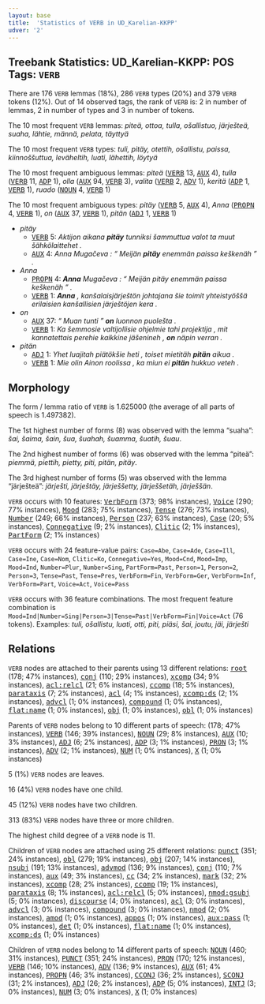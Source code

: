 ```yaml
---
layout: base
title:  'Statistics of VERB in UD_Karelian-KKPP'
udver: '2'
---
```


## Treebank Statistics: UD_Karelian-KKPP: POS Tags: `VERB`

There are 176 `VERB` lemmas (18%), 286 `VERB` types (20%) and 379 `VERB` tokens (12%).
Out of 14 observed tags, the rank of `VERB` is: 2 in number of lemmas, 2 in number of types and 3 in number of tokens.

The 10 most frequent `VERB` lemmas: <em>piteä, ottoa, tulla, ošallistuo, järješteä, suaha, lähtie, männä, pelata, täyttyä</em>

The 10 most frequent `VERB` types:  <em>tuli, pitäy, otettih, ošallistu, paissa, kiinnoššuttua, leväheltih, luati, lähettih, löytyä</em>

The 10 most frequent ambiguous lemmas: <em>piteä</em> (<tt><a href="krl_kkpp-pos-VERB.html">VERB</a></tt> 13, <tt><a href="krl_kkpp-pos-AUX.html">AUX</a></tt> 4), <em>tulla</em> (<tt><a href="krl_kkpp-pos-VERB.html">VERB</a></tt> 11, <tt><a href="krl_kkpp-pos-ADP.html">ADP</a></tt> 1), <em>olla</em> (<tt><a href="krl_kkpp-pos-AUX.html">AUX</a></tt> 94, <tt><a href="krl_kkpp-pos-VERB.html">VERB</a></tt> 3), <em>valita</em> (<tt><a href="krl_kkpp-pos-VERB.html">VERB</a></tt> 2, <tt><a href="krl_kkpp-pos-ADV.html">ADV</a></tt> 1), <em>keritä</em> (<tt><a href="krl_kkpp-pos-ADP.html">ADP</a></tt> 1, <tt><a href="krl_kkpp-pos-VERB.html">VERB</a></tt> 1), <em>ruado</em> (<tt><a href="krl_kkpp-pos-NOUN.html">NOUN</a></tt> 4, <tt><a href="krl_kkpp-pos-VERB.html">VERB</a></tt> 1)

The 10 most frequent ambiguous types:  <em>pitäy</em> (<tt><a href="krl_kkpp-pos-VERB.html">VERB</a></tt> 5, <tt><a href="krl_kkpp-pos-AUX.html">AUX</a></tt> 4), <em>Anna</em> (<tt><a href="krl_kkpp-pos-PROPN.html">PROPN</a></tt> 4, <tt><a href="krl_kkpp-pos-VERB.html">VERB</a></tt> 1), <em>on</em> (<tt><a href="krl_kkpp-pos-AUX.html">AUX</a></tt> 37, <tt><a href="krl_kkpp-pos-VERB.html">VERB</a></tt> 1), <em>pitän</em> (<tt><a href="krl_kkpp-pos-ADJ.html">ADJ</a></tt> 1, <tt><a href="krl_kkpp-pos-VERB.html">VERB</a></tt> 1)


* <em>pitäy</em>
  * <tt><a href="krl_kkpp-pos-VERB.html">VERB</a></tt> 5: <em>Aktijon aikana <b>pitäy</b> tunniksi šammuttua valot ta muut šähkölaittehet .</em>
  * <tt><a href="krl_kkpp-pos-AUX.html">AUX</a></tt> 4: <em>Anna Mugačeva : “ Meijän <b>pitäy</b> enemmän paissa keškenäh ” .</em>
* <em>Anna</em>
  * <tt><a href="krl_kkpp-pos-PROPN.html">PROPN</a></tt> 4: <em><b>Anna</b> Mugačeva : “ Meijän pitäy enemmän paissa keškenäh ” .</em>
  * <tt><a href="krl_kkpp-pos-VERB.html">VERB</a></tt> 1: <em><b>Anna</b> , kanšalaisjärještön johtajana šie toimit yhteistyöššä erilaisien kanšallisien järještöjen kera .</em>
* <em>on</em>
  * <tt><a href="krl_kkpp-pos-AUX.html">AUX</a></tt> 37: <em>“ Muan tunti ” <b>on</b> luonnon puolešta .</em>
  * <tt><a href="krl_kkpp-pos-VERB.html">VERB</a></tt> 1: <em>Ka šemmosie valtijollisie ohjelmie tahi projektija , mit kannatettais perehie kaikkine jäšenineh , <b>on</b> näpin verran .</em>
* <em>pitän</em>
  * <tt><a href="krl_kkpp-pos-ADJ.html">ADJ</a></tt> 1: <em>Yhet luajitah piätökšie heti , toiset mietitäh <b>pitän</b> aikua .</em>
  * <tt><a href="krl_kkpp-pos-VERB.html">VERB</a></tt> 1: <em>Mie olin Ainon roolissa , ka miun ei <b>pitän</b> hukkuo veteh .</em>

## Morphology

The form / lemma ratio of `VERB` is 1.625000 (the average of all parts of speech is 1.497382).

The 1st highest number of forms (8) was observed with the lemma “suaha”: <em>šai, šaima, šain, šua, šuahah, šuamma, šuatih, šuau</em>.

The 2nd highest number of forms (6) was observed with the lemma “piteä”: <em>piemmä, piettih, pietty, piti, pitän, pitäy</em>.

The 3rd highest number of forms (5) was observed with the lemma “järješteä”: <em>järješti, järještäy, järješšetty, järješšetäh, järješšän</em>.

`VERB` occurs with 10 features: <tt><a href="krl_kkpp-feat-VerbForm.html">VerbForm</a></tt> (373; 98% instances), <tt><a href="krl_kkpp-feat-Voice.html">Voice</a></tt> (290; 77% instances), <tt><a href="krl_kkpp-feat-Mood.html">Mood</a></tt> (283; 75% instances), <tt><a href="krl_kkpp-feat-Tense.html">Tense</a></tt> (276; 73% instances), <tt><a href="krl_kkpp-feat-Number.html">Number</a></tt> (249; 66% instances), <tt><a href="krl_kkpp-feat-Person.html">Person</a></tt> (237; 63% instances), <tt><a href="krl_kkpp-feat-Case.html">Case</a></tt> (20; 5% instances), <tt><a href="krl_kkpp-feat-Connegative.html">Connegative</a></tt> (9; 2% instances), <tt><a href="krl_kkpp-feat-Clitic.html">Clitic</a></tt> (2; 1% instances), <tt><a href="krl_kkpp-feat-PartForm.html">PartForm</a></tt> (2; 1% instances)

`VERB` occurs with 24 feature-value pairs: `Case=Abe`, `Case=Ade`, `Case=Ill`, `Case=Ine`, `Case=Nom`, `Clitic=Ko`, `Connegative=Yes`, `Mood=Cnd`, `Mood=Imp`, `Mood=Ind`, `Number=Plur`, `Number=Sing`, `PartForm=Past`, `Person=1`, `Person=2`, `Person=3`, `Tense=Past`, `Tense=Pres`, `VerbForm=Fin`, `VerbForm=Ger`, `VerbForm=Inf`, `VerbForm=Part`, `Voice=Act`, `Voice=Pass`

`VERB` occurs with 36 feature combinations.
The most frequent feature combination is `Mood=Ind|Number=Sing|Person=3|Tense=Past|VerbForm=Fin|Voice=Act` (76 tokens).
Examples: <em>tuli, ošallistu, luati, otti, piti, piäsi, šai, joutu, jäi, järješti</em>


## Relations

`VERB` nodes are attached to their parents using 13 different relations: <tt><a href="krl_kkpp-dep-root.html">root</a></tt> (178; 47% instances), <tt><a href="krl_kkpp-dep-conj.html">conj</a></tt> (110; 29% instances), <tt><a href="krl_kkpp-dep-xcomp.html">xcomp</a></tt> (34; 9% instances), <tt><a href="krl_kkpp-dep-acl-relcl.html">acl:relcl</a></tt> (21; 6% instances), <tt><a href="krl_kkpp-dep-ccomp.html">ccomp</a></tt> (18; 5% instances), <tt><a href="krl_kkpp-dep-parataxis.html">parataxis</a></tt> (7; 2% instances), <tt><a href="krl_kkpp-dep-acl.html">acl</a></tt> (4; 1% instances), <tt><a href="krl_kkpp-dep-xcomp-ds.html">xcomp:ds</a></tt> (2; 1% instances), <tt><a href="krl_kkpp-dep-advcl.html">advcl</a></tt> (1; 0% instances), <tt><a href="krl_kkpp-dep-compound.html">compound</a></tt> (1; 0% instances), <tt><a href="krl_kkpp-dep-flat-name.html">flat:name</a></tt> (1; 0% instances), <tt><a href="krl_kkpp-dep-obj.html">obj</a></tt> (1; 0% instances), <tt><a href="krl_kkpp-dep-obl.html">obl</a></tt> (1; 0% instances)

Parents of `VERB` nodes belong to 10 different parts of speech:  (178; 47% instances), <tt><a href="krl_kkpp-pos-VERB.html">VERB</a></tt> (146; 39% instances), <tt><a href="krl_kkpp-pos-NOUN.html">NOUN</a></tt> (29; 8% instances), <tt><a href="krl_kkpp-pos-AUX.html">AUX</a></tt> (10; 3% instances), <tt><a href="krl_kkpp-pos-ADJ.html">ADJ</a></tt> (6; 2% instances), <tt><a href="krl_kkpp-pos-ADP.html">ADP</a></tt> (3; 1% instances), <tt><a href="krl_kkpp-pos-PRON.html">PRON</a></tt> (3; 1% instances), <tt><a href="krl_kkpp-pos-ADV.html">ADV</a></tt> (2; 1% instances), <tt><a href="krl_kkpp-pos-NUM.html">NUM</a></tt> (1; 0% instances), <tt><a href="krl_kkpp-pos-X.html">X</a></tt> (1; 0% instances)

5 (1%) `VERB` nodes are leaves.

16 (4%) `VERB` nodes have one child.

45 (12%) `VERB` nodes have two children.

313 (83%) `VERB` nodes have three or more children.

The highest child degree of a `VERB` node is 11.

Children of `VERB` nodes are attached using 25 different relations: <tt><a href="krl_kkpp-dep-punct.html">punct</a></tt> (351; 24% instances), <tt><a href="krl_kkpp-dep-obl.html">obl</a></tt> (279; 19% instances), <tt><a href="krl_kkpp-dep-obj.html">obj</a></tt> (207; 14% instances), <tt><a href="krl_kkpp-dep-nsubj.html">nsubj</a></tt> (191; 13% instances), <tt><a href="krl_kkpp-dep-advmod.html">advmod</a></tt> (136; 9% instances), <tt><a href="krl_kkpp-dep-conj.html">conj</a></tt> (110; 7% instances), <tt><a href="krl_kkpp-dep-aux.html">aux</a></tt> (49; 3% instances), <tt><a href="krl_kkpp-dep-cc.html">cc</a></tt> (34; 2% instances), <tt><a href="krl_kkpp-dep-mark.html">mark</a></tt> (32; 2% instances), <tt><a href="krl_kkpp-dep-xcomp.html">xcomp</a></tt> (28; 2% instances), <tt><a href="krl_kkpp-dep-ccomp.html">ccomp</a></tt> (19; 1% instances), <tt><a href="krl_kkpp-dep-parataxis.html">parataxis</a></tt> (8; 1% instances), <tt><a href="krl_kkpp-dep-acl-relcl.html">acl:relcl</a></tt> (5; 0% instances), <tt><a href="krl_kkpp-dep-nmod-gsubj.html">nmod:gsubj</a></tt> (5; 0% instances), <tt><a href="krl_kkpp-dep-discourse.html">discourse</a></tt> (4; 0% instances), <tt><a href="krl_kkpp-dep-acl.html">acl</a></tt> (3; 0% instances), <tt><a href="krl_kkpp-dep-advcl.html">advcl</a></tt> (3; 0% instances), <tt><a href="krl_kkpp-dep-compound.html">compound</a></tt> (3; 0% instances), <tt><a href="krl_kkpp-dep-nmod.html">nmod</a></tt> (2; 0% instances), <tt><a href="krl_kkpp-dep-amod.html">amod</a></tt> (1; 0% instances), <tt><a href="krl_kkpp-dep-appos.html">appos</a></tt> (1; 0% instances), <tt><a href="krl_kkpp-dep-aux-pass.html">aux:pass</a></tt> (1; 0% instances), <tt><a href="krl_kkpp-dep-det.html">det</a></tt> (1; 0% instances), <tt><a href="krl_kkpp-dep-flat-name.html">flat:name</a></tt> (1; 0% instances), <tt><a href="krl_kkpp-dep-xcomp-ds.html">xcomp:ds</a></tt> (1; 0% instances)

Children of `VERB` nodes belong to 14 different parts of speech: <tt><a href="krl_kkpp-pos-NOUN.html">NOUN</a></tt> (460; 31% instances), <tt><a href="krl_kkpp-pos-PUNCT.html">PUNCT</a></tt> (351; 24% instances), <tt><a href="krl_kkpp-pos-PRON.html">PRON</a></tt> (170; 12% instances), <tt><a href="krl_kkpp-pos-VERB.html">VERB</a></tt> (146; 10% instances), <tt><a href="krl_kkpp-pos-ADV.html">ADV</a></tt> (136; 9% instances), <tt><a href="krl_kkpp-pos-AUX.html">AUX</a></tt> (61; 4% instances), <tt><a href="krl_kkpp-pos-PROPN.html">PROPN</a></tt> (46; 3% instances), <tt><a href="krl_kkpp-pos-CCONJ.html">CCONJ</a></tt> (36; 2% instances), <tt><a href="krl_kkpp-pos-SCONJ.html">SCONJ</a></tt> (31; 2% instances), <tt><a href="krl_kkpp-pos-ADJ.html">ADJ</a></tt> (26; 2% instances), <tt><a href="krl_kkpp-pos-ADP.html">ADP</a></tt> (5; 0% instances), <tt><a href="krl_kkpp-pos-INTJ.html">INTJ</a></tt> (3; 0% instances), <tt><a href="krl_kkpp-pos-NUM.html">NUM</a></tt> (3; 0% instances), <tt><a href="krl_kkpp-pos-X.html">X</a></tt> (1; 0% instances)

